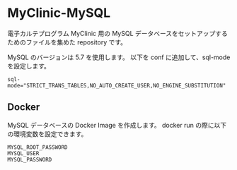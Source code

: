 # MyClinic-MySQL

電子カルテプログラム MyClinic 用の MySQL データベースをセットアップするためのファイルを集めた repository です。

MySQL のバージョンは 5.7 を使用します。
以下を conf に追加して、sql-mode を設定します。

```
sql-mode="STRICT_TRANS_TABLES,NO_AUTO_CREATE_USER,NO_ENGINE_SUBSTITUTION"
```

## Docker

MySQL データベースの Docker Image を作成します。
docker run の際に以下の環境変数を設定できます。
```
MYSQL_ROOT_PASSWORD
MYSQL_USER
MYSQL_PASSWORD
```
